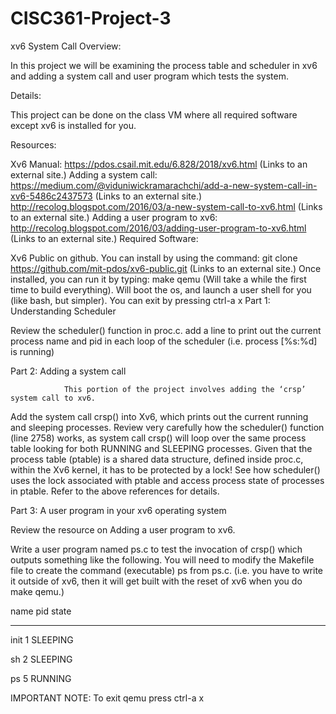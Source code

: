 # CISC361-Project-3
xv6 System Call
Overview:

In this project we will be examining the process table and scheduler in xv6 and adding a system call and user program which tests the system.

Details:

This project can be done on the class VM where all required software except xv6 is installed for you.

Resources:

Xv6 Manual: https://pdos.csail.mit.edu/6.828/2018/xv6.html (Links to an external site.)
Adding a system call:
https://medium.com/@viduniwickramarachchi/add-a-new-system-call-in-xv6-5486c2437573 (Links to an external site.)
http://recolog.blogspot.com/2016/03/a-new-system-call-to-xv6.html (Links to an external site.)
Adding a user program to xv6: http://recolog.blogspot.com/2016/03/adding-user-program-to-xv6.html (Links to an external site.)
Required Software:

Xv6 Public on github.
You can install by using the command:
git clone https://github.com/mit-pdos/xv6-public.git (Links to an external site.)
Once installed, you can run it by typing:
make qemu
(Will take a while the first time to build everything).
Will boot the os, and launch a user shell for you (like bash, but simpler).
You can exit by pressing ctrl-a x
Part 1: Understanding Scheduler

Review the scheduler() function in proc.c. add a line to print out the current process name and pid in each loop of the scheduler (i.e. process [%s:%d] is running)

Part 2: Adding a system call

                This portion of the project involves adding the ‘crsp’ system call to xv6.

Add the system call crsp() into Xv6, which prints out the current running and sleeping processes. Review very carefully how the scheduler() function (line 2758) works, as system call crsp() will loop over the same process table looking for both RUNNING and SLEEPING processes. Given that the process table (ptable) is a shared data structure, defined inside proc.c, within the Xv6 kernel, it has to be protected by a lock! See how scheduler() uses the lock associated with ptable and access process state of processes in ptable. Refer to the above references for details.

 

Part 3: A user program in your xv6 operating system

Review the resource on Adding a user program to xv6.

Write a user program named ps.c to test the invocation of crsp() which outputs something like the following. You will need to modify the Makefile file to create the command (executable) ps from ps.c.  (i.e. you have to write it outside of xv6, then it will get built with the reset of xv6 when you do make qemu.)

name     pid     state

---------------------------

init     1       SLEEPING

sh       2       SLEEPING

ps       5       RUNNING

 

IMPORTANT NOTE:  To exit qemu press ctrl-a x
